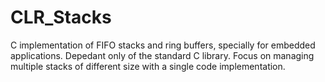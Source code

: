 # CLR_Stacks
C implementation of FIFO stacks and ring buffers, specially for embedded applications. Depedant only of the standard C library. Focus on managing multiple stacks of different size with a single code implementation.

